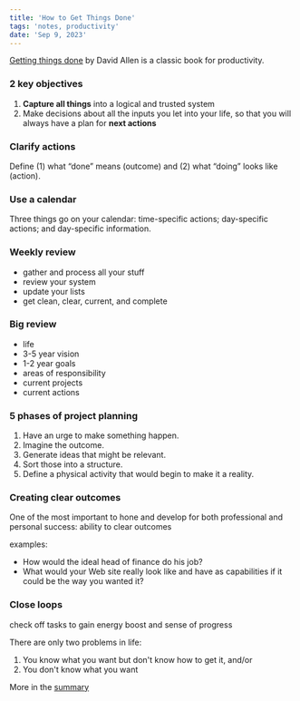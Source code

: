 ```yaml
---
title: 'How to Get Things Done'
tags: 'notes, productivity'
date: 'Sep 9, 2023'
---
```


[Getting things done](https://sive.rs/book/GettingThingsDone) by David Allen is a classic book for productivity.

### 2 key objectives

1. **Capture all things** into a logical and trusted system
2. Make decisions about all the inputs you let into your life, so that you will always have a plan for **next actions**

### Clarify actions

Define (1) what “done” means (outcome) and (2) what “doing” looks like (action).

### Use a calendar

Three things go on your calendar: time-specific actions; day-specific actions; and day-specific information.

### Weekly review

- gather and process all your stuff
- review your system
- update your lists
- get clean, clear, current, and complete

### Big review

- life
- 3-5 year vision
- 1-2 year goals
- areas of responsibility
- current projects
- current actions

### 5 phases of project planning

1. Have an urge to make something happen.
1. Imagine the outcome.
1. Generate ideas that might be relevant.
1. Sort those into a structure.
1. Define a physical activity that would begin to make it a reality.

### Creating clear outcomes

One of the most important to hone and develop for both professional and personal success: ability to clear outcomes

examples:

- How would the ideal head of finance do his job?
- What would your Web site really look like and have as capabilities if it could be the way you wanted it?

### Close loops

check off tasks to gain energy boost and sense of progress

There are only two problems in life:

1. You know what you want but don't know how to get it, and/or
2. You don't know what you want

More in the [summary](https://sive.rs/book/GettingThingsDone?curius=1296)
